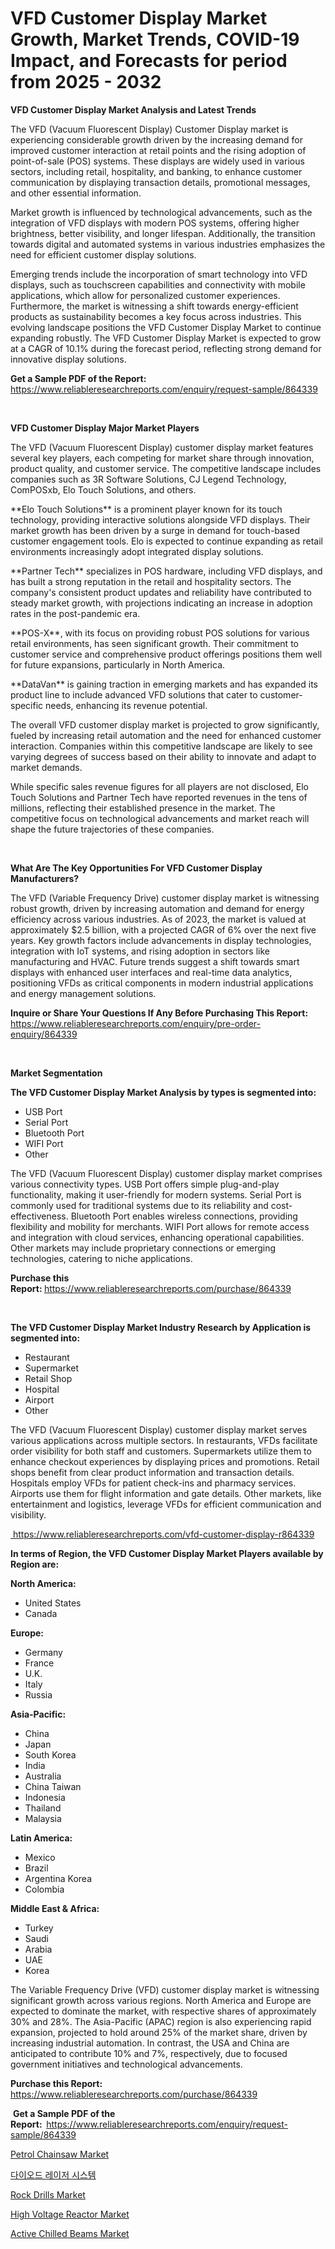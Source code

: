 <p><h1>VFD Customer Display Market Growth, Market Trends, COVID-19 Impact, and Forecasts for period from 2025 - 2032</h1></p><p><strong>VFD Customer Display Market Analysis and Latest Trends</strong></p>
<p><p>The VFD (Vacuum Fluorescent Display) Customer Display market is experiencing considerable growth driven by the increasing demand for improved customer interaction at retail points and the rising adoption of point-of-sale (POS) systems. These displays are widely used in various sectors, including retail, hospitality, and banking, to enhance customer communication by displaying transaction details, promotional messages, and other essential information.</p><p>Market growth is influenced by technological advancements, such as the integration of VFD displays with modern POS systems, offering higher brightness, better visibility, and longer lifespan. Additionally, the transition towards digital and automated systems in various industries emphasizes the need for efficient customer display solutions.</p><p>Emerging trends include the incorporation of smart technology into VFD displays, such as touchscreen capabilities and connectivity with mobile applications, which allow for personalized customer experiences. Furthermore, the market is witnessing a shift towards energy-efficient products as sustainability becomes a key focus across industries. This evolving landscape positions the VFD Customer Display Market to continue expanding robustly. The VFD Customer Display Market is expected to grow at a CAGR of 10.1% during the forecast period, reflecting strong demand for innovative display solutions.</p></p>
<p><strong>Get a Sample PDF of the Report:&nbsp;</strong> <a href="https://www.reliableresearchreports.com/enquiry/request-sample/864339?utm_campaign=40&utm_medium=2&utm_source=Github&utm_content=ia&utm_term=10042025&utm_id=vfd-customer-display">https://www.reliableresearchreports.com/enquiry/request-sample/864339</a></p>
<p>&nbsp;</p>
<p><strong>VFD Customer Display Major Market Players</strong></p>
<p><p>The VFD (Vacuum Fluorescent Display) customer display market features several key players, each competing for market share through innovation, product quality, and customer service. The competitive landscape includes companies such as 3R Software Solutions, CJ Legend Technology, ComPOSxb, Elo Touch Solutions, and others.</p><p>**Elo Touch Solutions** is a prominent player known for its touch technology, providing interactive solutions alongside VFD displays. Their market growth has been driven by a surge in demand for touch-based customer engagement tools. Elo is expected to continue expanding as retail environments increasingly adopt integrated display solutions.</p><p>**Partner Tech** specializes in POS hardware, including VFD displays, and has built a strong reputation in the retail and hospitality sectors. The company's consistent product updates and reliability have contributed to steady market growth, with projections indicating an increase in adoption rates in the post-pandemic era.</p><p>**POS-X**, with its focus on providing robust POS solutions for various retail environments, has seen significant growth. Their commitment to customer service and comprehensive product offerings positions them well for future expansions, particularly in North America.</p><p>**DataVan** is gaining traction in emerging markets and has expanded its product line to include advanced VFD solutions that cater to customer-specific needs, enhancing its revenue potential.</p><p>The overall VFD customer display market is projected to grow significantly, fueled by increasing retail automation and the need for enhanced customer interaction. Companies within this competitive landscape are likely to see varying degrees of success based on their ability to innovate and adapt to market demands.</p><p>While specific sales revenue figures for all players are not disclosed, Elo Touch Solutions and Partner Tech have reported revenues in the tens of millions, reflecting their established presence in the market. The competitive focus on technological advancements and market reach will shape the future trajectories of these companies.</p></p>
<p>&nbsp;</p>
<p><strong>What Are The Key Opportunities For VFD Customer Display Manufacturers?</strong></p>
<p><p>The VFD (Variable Frequency Drive) customer display market is witnessing robust growth, driven by increasing automation and demand for energy efficiency across various industries. As of 2023, the market is valued at approximately $2.5 billion, with a projected CAGR of 6% over the next five years. Key growth factors include advancements in display technologies, integration with IoT systems, and rising adoption in sectors like manufacturing and HVAC. Future trends suggest a shift towards smart displays with enhanced user interfaces and real-time data analytics, positioning VFDs as critical components in modern industrial applications and energy management solutions.</p></p>
<p><strong>Inquire or Share Your Questions If Any Before Purchasing This Report:</strong> <a href="https://www.reliableresearchreports.com/enquiry/pre-order-enquiry/864339?utm_campaign=40&utm_medium=2&utm_source=Github&utm_content=ia&utm_term=10042025&utm_id=vfd-customer-display">https://www.reliableresearchreports.com/enquiry/pre-order-enquiry/864339</a></p>
<p>&nbsp;</p>
<p><strong>Market Segmentation</strong></p>
<p><strong>The VFD Customer Display Market Analysis by types is segmented into:</strong></p>
<p><ul><li>USB Port</li><li>Serial Port</li><li>Bluetooth Port </li><li>WIFI Port</li><li>Other</li></ul></p>
<p><p>The VFD (Vacuum Fluorescent Display) customer display market comprises various connectivity types. USB Port offers simple plug-and-play functionality, making it user-friendly for modern systems. Serial Port is commonly used for traditional systems due to its reliability and cost-effectiveness. Bluetooth Port enables wireless connections, providing flexibility and mobility for merchants. WIFI Port allows for remote access and integration with cloud services, enhancing operational capabilities. Other markets may include proprietary connections or emerging technologies, catering to niche applications.</p></p>
<p><strong>Purchase this Report:&nbsp;</strong><a href="https://www.reliableresearchreports.com/purchase/864339?utm_campaign=40&utm_medium=2&utm_source=Github&utm_content=ia&utm_term=10042025&utm_id=vfd-customer-display">https://www.reliableresearchreports.com/purchase/864339</a></p>
<p>&nbsp;</p>
<p><strong>The VFD Customer Display Market Industry Research by Application is segmented into:</strong></p>
<p><ul><li>Restaurant</li><li>Supermarket</li><li>Retail Shop</li><li>Hospital</li><li>Airport</li><li>Other</li></ul></p>
<p><p>The VFD (Vacuum Fluorescent Display) customer display market serves various applications across multiple sectors. In restaurants, VFDs facilitate order visibility for both staff and customers. Supermarkets utilize them to enhance checkout experiences by displaying prices and promotions. Retail shops benefit from clear product information and transaction details. Hospitals employ VFDs for patient check-ins and pharmacy services. Airports use them for flight information and gate details. Other markets, like entertainment and logistics, leverage VFDs for efficient communication and visibility.</p></p>
<p><a href="https://www.reliableresearchreports.com/vfd-customer-display-r864339?utm_campaign=40&utm_medium=2&utm_source=Github&utm_content=ia&utm_term=10042025&utm_id=vfd-customer-display">&nbsp;https://www.reliableresearchreports.com/vfd-customer-display-r864339</a></p>
<p><strong>In terms of Region, the VFD Customer Display Market Players available by Region are:</strong></p>
<p>
    <p> <strong> North America: </strong>
        <ul>
            <li>United States</li>
            <li>Canada</li>
        </ul>
        </p> 
    <p> <strong> Europe: </strong>
        <ul>
            <li>Germany</li>
            <li>France</li>
            <li>U.K.</li>
            <li>Italy</li>
            <li>Russia</li>
        </ul>
        </p> 
    <p> <strong> Asia-Pacific: </strong>
        <ul>
            <li>China</li>
            <li>Japan</li>
            <li>South Korea</li>
            <li>India</li>
            <li>Australia</li>
            <li>China Taiwan</li>
            <li>Indonesia</li>
            <li>Thailand</li>
            <li>Malaysia</li>
        </ul>
        </p> 
    <p> <strong> Latin America: </strong>
        <ul>
            <li>Mexico</li>
            <li>Brazil</li>
            <li>Argentina Korea</li>
            <li>Colombia</li>
        </ul>
        </p> 
    <p> <strong> Middle East & Africa: </strong>
        <ul>
            <li>Turkey</li>
            <li>Saudi</li>
            <li>Arabia</li>
            <li>UAE</li>
            <li>Korea</li>
        </ul>
    </p>
    </p>
<p><p>The Variable Frequency Drive (VFD) customer display market is witnessing significant growth across various regions. North America and Europe are expected to dominate the market, with respective shares of approximately 30% and 28%. The Asia-Pacific (APAC) region is also experiencing rapid expansion, projected to hold around 25% of the market share, driven by increasing industrial automation. In contrast, the USA and China are anticipated to contribute 10% and 7%, respectively, due to focused government initiatives and technological advancements.</p></p>
<p><strong>Purchase this Report: </strong><a href="https://www.reliableresearchreports.com/purchase/864339?utm_campaign=40&utm_medium=2&utm_source=Github&utm_content=ia&utm_term=10042025&utm_id=vfd-customer-display">https://www.reliableresearchreports.com/purchase/864339</a></p>
<p>&nbsp;<strong>Get a Sample PDF of the Report:&nbsp;&nbsp;</strong><a href="https://www.reliableresearchreports.com/enquiry/request-sample/864339?utm_campaign=40&utm_medium=2&utm_source=Github&utm_content=ia&utm_term=10042025&utm_id=vfd-customer-display">https://www.reliableresearchreports.com/enquiry/request-sample/864339</a></p>
<p><strong></strong></p>
<p><p><a href="https://github.com/nyanikumchu/Market-Research-Report-List-1/blob/main/petrol-chainsaw-market.md?utm_campaign=40&utm_medium=2&utm_source=Github&utm_content=ia&utm_term=10042025&utm_id=vfd-customer-display">Petrol Chainsaw Market</a></p><p><a href="https://github.com/sougarounis/Market-Research-Report-List-7/blob/main/380176254745.md?utm_campaign=40&utm_medium=2&utm_source=Github&utm_content=ia&utm_term=10042025&utm_id=vfd-customer-display">다이오드 레이저 시스템</a></p><p><a href="https://github.com/sukeldrage0g/Market-Research-Report-List-1/blob/main/rock-drills-market.md?utm_campaign=40&utm_medium=2&utm_source=Github&utm_content=ia&utm_term=10042025&utm_id=vfd-customer-display">Rock Drills Market</a></p><p><a href="https://github.com/suebabuhai/Market-Research-Report-List-1/blob/main/high-voltage-reactor-market.md?utm_campaign=40&utm_medium=2&utm_source=Github&utm_content=ia&utm_term=10042025&utm_id=vfd-customer-display">High Voltage Reactor Market</a></p><p><a href="https://github.com/elceryaneik/Market-Research-Report-List-1/blob/main/active-chilled-beams-market.md?utm_campaign=40&utm_medium=2&utm_source=Github&utm_content=ia&utm_term=10042025&utm_id=vfd-customer-display">Active Chilled Beams Market</a></p></p>